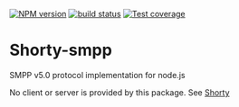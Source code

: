 [![NPM version][npm-image]][npm-url]
[![build status][travis-image]][travis-url]
[![Test coverage][coveralls-image]][coveralls-url]

# Shorty-smpp
SMPP v5.0 protocol implementation for node.js 

No client or server is provided by this package.
See [Shorty](https://github.com/Roave/shorty)

[npm-image]: https://img.shields.io/npm/v/shorty-smpp.svg?style=flat-square
[npm-url]: https://www.npmjs.com/package/shorty-smpp
[travis-image]: https://img.shields.io/travis/Roave/shorty-smpp/master.svg?style=flat-square
[travis-url]: https://travis-ci.org/Roave/shorty-smpp
[coveralls-image]: https://img.shields.io/coveralls/Roave/shorty-smpp/master.svg?style=flat-square
[coveralls-url]: https://coveralls.io/r/Roave/shorty-smpp?branch=master
